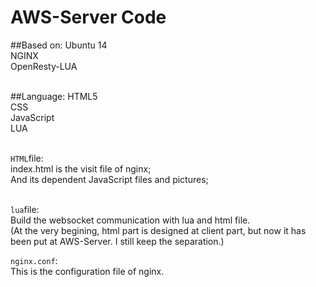 AWS-Server Code
===========================

##Based on:
Ubuntu 14</br>
NGINX</br>
OpenResty-LUA</br>
</br>

##Language:
HTML5</br>
CSS</br>
JavaScript</br>
LUA</br>
</br>

`HTML`file:</br>
index.html is the visit file of nginx;</br>
And its dependent JavaScript files and pictures;</br>
</br>

`lua`file:</br>
Build the websocket communication with lua and html file.</br>
(At the very begining, html part is designed at client part, but now it has been put at AWS-Server. I still keep the separation.)</br>

`nginx.conf`:</br>
This is the configuration file of nginx.


